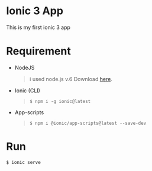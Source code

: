 # Ionic 3 App
This is my first ionic 3 app

# Requirement
- NodeJS
  > i used node.js v.6 Download [here](https://nodejs.org/download/release/v6.4.0/).
- Ionic (CLI)
  > ```$ npm i -g ionic@latest```
- App-scripts
  > ```$ npm i @ionic/app-scripts@latest --save-dev```

# Run
```$ ionic serve```

